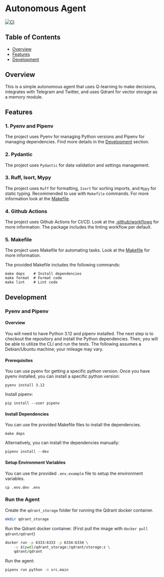 # Autonomous Agent
[![CI](https://github.com/axioma-ai-labs/aa-core/actions/workflows/ci-lint.yml/badge.svg)](https://github.com/axioma-ai-labs/aa-core/actions/workflows/ci-lint.yml)

## Table of Contents

- [Overview](#overview)
- [Features](#features)
- [Development](#development)

## Overview

This is a simple autonomous agent that uses Q-learning to make decisions, integrates with 
Telegram and Twitter, and uses Qdrant for vector storage as a memory module.

## Features

### 1. Pyenv and Pipenv

The project uses Pyenv for managing Python versions and Pipenv for managing dependencies. Find more
details in the [Development](#development) section.

### 2. Pydantic

The project uses `Pydantic` for data validation and settings management.

### 3. Ruff, Isort, Mypy

The project uses `Ruff` for formatting, `Isort` for sorting imports, and `Mypy` for static typing. 
Recommended to use with `Makefile` commands. For more information look at the 
[Makefile](./Makefile).

### 4. Github Actions

The project uses Github Actions for CI/CD. Look at the [.github/workflows](.github/workflows) for 
more information. The package includes the linting workflow per default.

### 5. Makefile

The project uses Makefile for automating tasks. Look at the [Makefile](./Makefile) for more 
information.

The provided Makefile includes the following commands:

```
make deps    # Install dependencies
make format  # Format code
make lint    # Lint code
```

## Development

### Pyenv and Pipenv

#### Overview

You will need to have Python 3.12 and pipenv installed. The next step is to checkout the repository 
and install the Python dependencies. Then, you will be able to utilize the CLI and run the tests. 
The following assumes a Debian/Ubuntu machine; your mileage may vary.

#### Prerequisites

You can use pyenv for getting a specific python version. Once you have pyenv installed, you can 
install a specific python version:

```
pyenv install 3.12
```

Install pipenv:

```
pip install --user pipenv
```

#### Install Dependencies

You can use the provided Makefile files to install the dependencies.

```
make deps
```

Alternatively, you can install the dependencies manually:

```
pipenv install --dev
```

#### Setup Environment Variables

You can use the provided `.env.example` file to setup the environment variables. 

```
cp .env.dev .env
```

### Run the Agent

Create the `qdrant_storage` folder for running the Qdrant docker container.

```bash
mkdir qdrant_storage
```

Run the Qdrant docker container. (First pull the image with `docker pull qdrant/qdrant`)

```bash
docker run -p 6333:6333 -p 6334:6334 \
    -v $(pwd)/qdrant_storage:/qdrant/storage:z \
    qdrant/qdrant
```

Run the agent:

```bash
pipenv run python -m src.main
```
